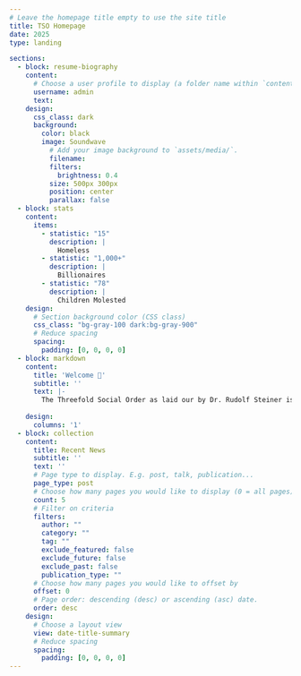 ```yaml
---
# Leave the homepage title empty to use the site title
title: TSO Homepage
date: 2025  
type: landing

sections:
  - block: resume-biography
    content:
      # Choose a user profile to display (a folder name within `content/authors/`)
      username: admin
      text:
    design:
      css_class: dark
      background:
        color: black
        image: Soundwave
          # Add your image background to `assets/media/`.
          filename: 
          filters:
            brightness: 0.4
          size: 500px 300px
          position: center
          parallax: false
  - block: stats
    content:
      items:
        - statistic: "15"
          description: |
            Homeless
        - statistic: "1,000+"
          description: |
            Billionaires
        - statistic: "78"
          description: |
            Children Molested 
    design:
      # Section background color (CSS class)
      css_class: "bg-gray-100 dark:bg-gray-900"
      # Reduce spacing
      spacing:
        padding: [0, 0, 0, 0]
  - block: markdown
    content:
      title: 'Welcome 👋'
      subtitle: ''
      text: |-
        The Threefold Social Order as laid our by Dr. Rudolf Steiner is a progressive Social, Poltical and Economic framework that further develops the nascent threefold structuring seen in countries like the United States and France. This podcast will explore the esoteric basis for these systems and ask questions about what it means to be a human being living amongst other human beings. We'll have some fun along the way, and if smiled upon by providence, answer a few metaphysical questions to boot.
       
    design:
      columns: '1'
  - block: collection
    content:
      title: Recent News
      subtitle: ''
      text: ''
      # Page type to display. E.g. post, talk, publication...
      page_type: post
      # Choose how many pages you would like to display (0 = all pages)
      count: 5
      # Filter on criteria
      filters:
        author: ""
        category: ""
        tag: ""
        exclude_featured: false
        exclude_future: false
        exclude_past: false
        publication_type: ""
      # Choose how many pages you would like to offset by
      offset: 0
      # Page order: descending (desc) or ascending (asc) date.
      order: desc
    design:
      # Choose a layout view
      view: date-title-summary
      # Reduce spacing
      spacing:
        padding: [0, 0, 0, 0]
---
```

